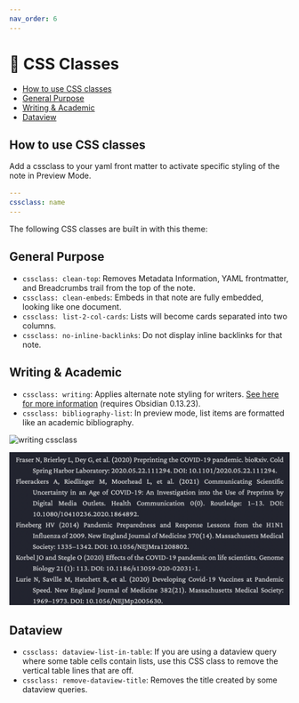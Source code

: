 ```yaml
---
nav_order: 6
---
```


# 📜 CSS Classes

<!-- MarkdownTOC -->

- [How to use CSS classes](#how-to-use-css-classes)
- [General Purpose](#general-purpose)
- [Writing & Academic](#writing--academic)
- [Dataview](#dataview)

<!-- /MarkdownTOC -->

## How to use CSS classes
Add a cssclass to your yaml front matter to activate specific styling of the note in Preview Mode.

```yaml
---
cssclass: name
---
```

The following CSS classes are built in with this theme:

## General Purpose

- `cssclass: clean-top`: Removes Metadata Information, YAML frontmatter, and Breadcrumbs trail from the top of the note.
- `cssclass: clean-embeds`: Embeds in that note are fully embedded, looking like one document.
- `cssclass: list-2-col-cards`: Lists will become cards separated into two columns.
- `cssclass: no-inline-backlinks`: Do not display inline backlinks for that note.

## Writing & Academic
- `cssclass: writing`: Applies alternate note styling for writers. [See here for more information](/shimmering-focus/academics-and-writers) (requires Obsidian 0.13.23).
- `cssclass: bibliography-list`: In preview mode, list items are formatted like an academic bibliography.

![writing cssclass](images/writing-cssclass.gif)

![bibliography cssclass](images/bibliography-list-cssclass.png)

## Dataview
- `cssclass: dataview-list-in-table`: If you are using a dataview query where some table cells contain lists, use this CSS class to remove the vertical table lines that are off.
- `cssclass: remove-dataview-title`: Removes the title created by some dataview queries.
